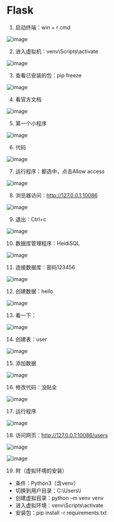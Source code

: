 # Flask

1. 启动终端：win + r cmd

![image](/assets/step1.png)

2. 进入虚拟机：venv\Scripts\activate

![image](/assets/step2.png)

3. 查看已安装的包：pip freeze

![image](/assets/step3.png)

4. 看官方文档

![image](/assets/step4.png)

5. 第一个小程序

![image](/assets/step5.png)

6. 代码

![image](/assets/step6.png)

7. 运行程序：都选中，点击Allow access

![image](/assets/step7.png)

8. 浏览器访问：http://127.0.0.1:10086

![image](/assets/step8.png)

9. 退出：Ctrl+c

![image](/assets/step9.png)

10. 数据库管理程序：HeidiSQL

![image](/assets/step10.png)

11. 连接数据库：密码123456

![image](/assets/step11.png)

12. 创建数据：hello

![image](/assets/step12.png)

13. 看一下：

![image](/assets/step13.png)

14. 创建表：user

![image](/assets/step14.png)

15. 添加数据

![image](/assets/step15.png)

16. 修改代码：没贴全

![image](/assets/step16.png)

17. 运行程序

![image](/assets/step17.png)

18. 访问网页：http://127.0.0.1:10086/users

![image](/assets/step18.png)

![image](/graph/cloud.svg)

19. 附（虚拟环境的安装）

* 条件：Python3（含venv）
* 切换到用户目录：C:\Users\i
* 创建虚拟目录：python –m venv venv
* 进入虚拟环境：venv\Scripts\activate
* 安装包：pip install -r requirements.txt

